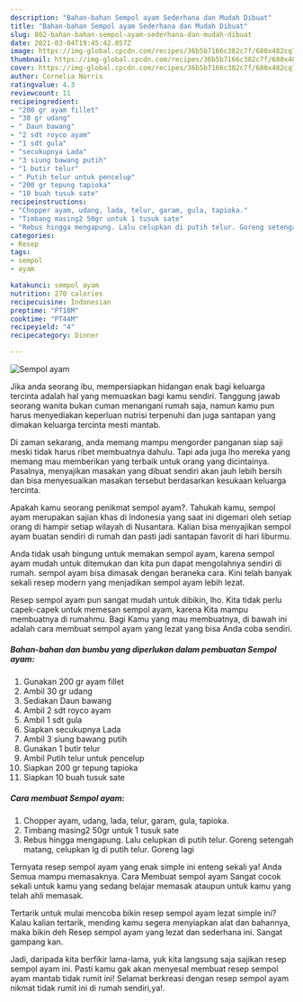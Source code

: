 ```yaml
---
description: "Bahan-bahan Sempol ayam Sederhana dan Mudah Dibuat"
title: "Bahan-bahan Sempol ayam Sederhana dan Mudah Dibuat"
slug: 802-bahan-bahan-sempol-ayam-sederhana-dan-mudah-dibuat
date: 2021-03-04T19:45:42.057Z
image: https://img-global.cpcdn.com/recipes/36b5b7166c382c7f/680x482cq70/sempol-ayam-foto-resep-utama.jpg
thumbnail: https://img-global.cpcdn.com/recipes/36b5b7166c382c7f/680x482cq70/sempol-ayam-foto-resep-utama.jpg
cover: https://img-global.cpcdn.com/recipes/36b5b7166c382c7f/680x482cq70/sempol-ayam-foto-resep-utama.jpg
author: Cornelia Norris
ratingvalue: 4.3
reviewcount: 11
recipeingredient:
- "200 gr ayam fillet"
- "30 gr udang"
- " Daun bawang"
- "2 sdt royco ayam"
- "1 sdt gula"
- "secukupnya Lada"
- "3 siung bawang putih"
- "1 butir telur"
- " Putih telur untuk pencelup"
- "200 gr tepung tapioka"
- "10 buah tusuk sate"
recipeinstructions:
- "Chopper ayam, udang, lada, telur, garam, gula, tapioka."
- "Timbang masing2 50gr untuk 1 tusuk sate"
- "Rebus hingga mengapung. Lalu celupkan di putih telur. Goreng setengah matang, celupkan lg di putih telur. Goreng lagi"
categories:
- Resep
tags:
- sempol
- ayam

katakunci: sempol ayam 
nutrition: 270 calories
recipecuisine: Indonesian
preptime: "PT18M"
cooktime: "PT44M"
recipeyield: "4"
recipecategory: Dinner

---
```



![Sempol ayam](https://img-global.cpcdn.com/recipes/36b5b7166c382c7f/680x482cq70/sempol-ayam-foto-resep-utama.jpg)

Jika anda seorang ibu, mempersiapkan hidangan enak bagi keluarga tercinta adalah hal yang memuaskan bagi kamu sendiri. Tanggung jawab seorang  wanita bukan cuman menangani rumah saja, namun kamu pun harus menyediakan keperluan nutrisi terpenuhi dan juga santapan yang dimakan keluarga tercinta mesti mantab.

Di zaman  sekarang, anda memang mampu mengorder panganan siap saji meski tidak harus ribet membuatnya dahulu. Tapi ada juga lho mereka yang memang mau memberikan yang terbaik untuk orang yang dicintainya. Pasalnya, menyajikan masakan yang dibuat sendiri akan jauh lebih bersih dan bisa menyesuaikan masakan tersebut berdasarkan kesukaan keluarga tercinta. 



Apakah kamu seorang penikmat sempol ayam?. Tahukah kamu, sempol ayam merupakan sajian khas di Indonesia yang saat ini digemari oleh setiap orang di hampir setiap wilayah di Nusantara. Kalian bisa menyajikan sempol ayam buatan sendiri di rumah dan pasti jadi santapan favorit di hari liburmu.

Anda tidak usah bingung untuk memakan sempol ayam, karena sempol ayam mudah untuk ditemukan dan kita pun dapat mengolahnya sendiri di rumah. sempol ayam bisa dimasak dengan beraneka cara. Kini telah banyak sekali resep modern yang menjadikan sempol ayam lebih lezat.

Resep sempol ayam pun sangat mudah untuk dibikin, lho. Kita tidak perlu capek-capek untuk memesan sempol ayam, karena Kita mampu membuatnya di rumahmu. Bagi Kamu yang mau membuatnya, di bawah ini adalah cara membuat sempol ayam yang lezat yang bisa Anda coba sendiri.

<!--inarticleads1-->

##### Bahan-bahan dan bumbu yang diperlukan dalam pembuatan Sempol ayam:

1. Gunakan 200 gr ayam fillet
1. Ambil 30 gr udang
1. Sediakan  Daun bawang
1. Ambil 2 sdt royco ayam
1. Ambil 1 sdt gula
1. Siapkan secukupnya Lada
1. Ambil 3 siung bawang putih
1. Gunakan 1 butir telur
1. Ambil  Putih telur untuk pencelup
1. Siapkan 200 gr tepung tapioka
1. Siapkan 10 buah tusuk sate




<!--inarticleads2-->

##### Cara membuat Sempol ayam:

1. Chopper ayam, udang, lada, telur, garam, gula, tapioka.
1. Timbang masing2 50gr untuk 1 tusuk sate
1. Rebus hingga mengapung. Lalu celupkan di putih telur. Goreng setengah matang, celupkan lg di putih telur. Goreng lagi




Ternyata resep sempol ayam yang enak simple ini enteng sekali ya! Anda Semua mampu memasaknya. Cara Membuat sempol ayam Sangat cocok sekali untuk kamu yang sedang belajar memasak ataupun untuk kamu yang telah ahli memasak.

Tertarik untuk mulai mencoba bikin resep sempol ayam lezat simple ini? Kalau kalian tertarik, mending kamu segera menyiapkan alat dan bahannya, maka bikin deh Resep sempol ayam yang lezat dan sederhana ini. Sangat gampang kan. 

Jadi, daripada kita berfikir lama-lama, yuk kita langsung saja sajikan resep sempol ayam ini. Pasti kamu gak akan menyesal membuat resep sempol ayam mantab tidak rumit ini! Selamat berkreasi dengan resep sempol ayam nikmat tidak rumit ini di rumah sendiri,ya!.

